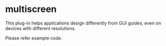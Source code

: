 # multiscreen

This plug-in helps applications design differently from GUI guides,
 even on devices with different resolutions.
 
 Please refer example code.